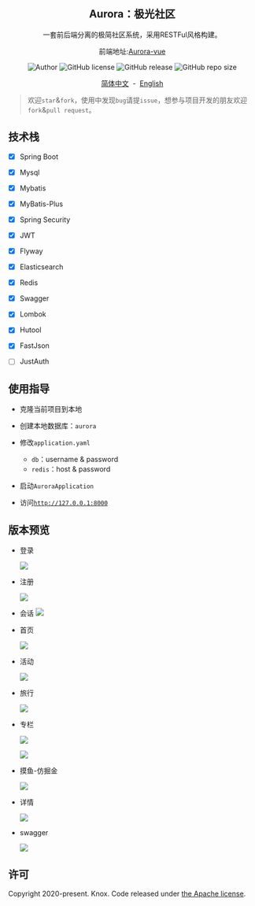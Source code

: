 <div align="center">

<h2>Aurora：极光社区</h2>
<p>一套前后端分离的极简社区系统，采用RESTFul风格构建。<p/>     
<p>
前端地址:<a href="https://github.com/1020317774/aurora-vue">Aurora-vue</a>
</p>

<p>
<img alt="Author" src="https://img.shields.io/badge/Author-Knox-red?style=flat-square">
<img alt="GitHub license" src="https://img.shields.io/github/license/1020317774/aurora?style=flat-square">
<img alt="GitHub release" src="https://img.shields.io/github/release/1020317774/aurora?style=flat-square">
<img alt="GitHub repo size" src="https://img.shields.io/github/repo-size/1020317774/aurora?style=flat-square">
</p>

<p>
<a href="./README.md">简体中文</a>&nbsp;&nbsp;-&nbsp;&nbsp;<a href="./README_EN.md">English</a>
</p>
</div>


> 欢迎`star`&`fork`，使用中发现`bug`请提`issue`，想参与项目开发的朋友欢迎`fork`&`pull request`。

## 技术栈

- [x] Spring Boot
- [x] Mysql
- [x] Mybatis
- [x] MyBatis-Plus
- [x] Spring Security
- [x] JWT
- [x] Flyway
- [x] Elasticsearch
- [x] Redis
- [x] Swagger
- [x] Lombok
- [x] Hutool
- [x] FastJson
- [ ] JustAuth


## 使用指导

- 克隆当前项目到本地

- 创建本地数据库：`aurora`

- 修改`application.yaml`
  - `db`：username & password
  - `redis`：host & password

- 启动`AuroraApplication`

- 访问[`http://127.0.0.1:8000`](http://127.0.0.1:10000)

## 版本预览
- 登录   
  
  ![](doc/login.png)

- 注册
  
  ![](doc/register.png)

- 会话
  ![](doc/token.png)
  
- 首页
  
  ![](doc/home.png)

- 活动
  
  ![](doc/huodong.png)

- 旅行

  ![](doc/journey.png)

- 专栏

  ![](doc/zhuanlan.png)
  
  ![](doc/zhuanlan2.png)


- 摸鱼-仿掘金
  
  ![](doc/yuanzhuo.png)

- 详情
  
  ![](doc/wenzhangxiangqing.png)


- swagger
  
  ![](doc/swagger.png)



## 许可

Copyright 2020-present. Knox. Code released under [the Apache license](LICENSE).
